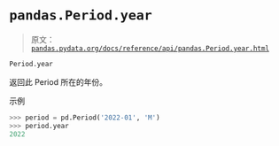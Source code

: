 # `pandas.Period.year`

> 原文：[`pandas.pydata.org/docs/reference/api/pandas.Period.year.html`](https://pandas.pydata.org/docs/reference/api/pandas.Period.year.html)

```py
Period.year
```

返回此 Period 所在的年份。

示例

```py
>>> period = pd.Period('2022-01', 'M')
>>> period.year
2022 
```
